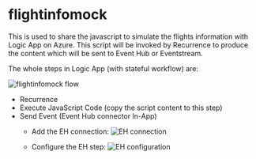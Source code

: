 # flightinfomock
This is used to share the javascript to simulate the flights information with Logic App on Azure. This script will be invoked by Recurrence to produce the content which will be sent to Event Hub or Eventstream.

The whole steps in Logic App (with stateful workflow) are:

![flightinfomock flow](https://github.com/xujxu/flightinfomock/assets/68268054/df818630-0cb7-443f-84c0-bc8bea8e6ed9)

- Recurrence
- Execute JavaScript Code (copy the script content to this step)
- Send Event (Event Hub connector In-App)
  - Add the EH connection:
    ![EH connection](https://github.com/xujxu/flightinfomock/assets/68268054/bdccad1e-7b77-478c-9808-a6c13c91dc7a)

  - Configure the EH step:
    ![EH configuration](https://github.com/xujxu/flightinfomock/assets/68268054/19ae90e8-6c96-40d8-bc05-24b77daeb17c)


    



